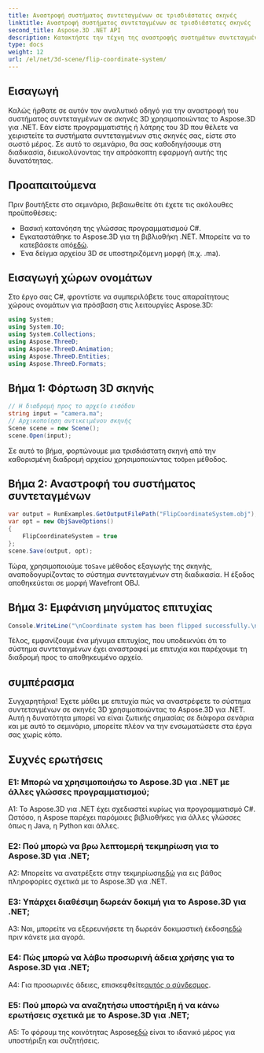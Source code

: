 ```yaml
---
title: Αναστροφή συστήματος συντεταγμένων σε τρισδιάστατες σκηνές
linktitle: Αναστροφή συστήματος συντεταγμένων σε τρισδιάστατες σκηνές
second_title: Aspose.3D .NET API
description: Κατακτήστε την τέχνη της αναστροφής συστημάτων συντεταγμένων σε τρισδιάστατες σκηνές χρησιμοποιώντας το Aspose.3D για .NET. Ακολουθήστε τον βήμα προς βήμα οδηγό μας για απρόσκοπτη εφαρμογή.
type: docs
weight: 12
url: /el/net/3d-scene/flip-coordinate-system/
---
```

## Εισαγωγή

Καλώς ήρθατε σε αυτόν τον αναλυτικό οδηγό για την αναστροφή του συστήματος συντεταγμένων σε σκηνές 3D χρησιμοποιώντας το Aspose.3D για .NET. Εάν είστε προγραμματιστής ή λάτρης του 3D που θέλετε να χειριστείτε τα συστήματα συντεταγμένων στις σκηνές σας, είστε στο σωστό μέρος. Σε αυτό το σεμινάριο, θα σας καθοδηγήσουμε στη διαδικασία, διευκολύνοντας την απρόσκοπτη εφαρμογή αυτής της δυνατότητας.

## Προαπαιτούμενα

Πριν βουτήξετε στο σεμινάριο, βεβαιωθείτε ότι έχετε τις ακόλουθες προϋποθέσεις:

- Βασική κατανόηση της γλώσσας προγραμματισμού C#.
-  Εγκαταστάθηκε το Aspose.3D για τη βιβλιοθήκη .NET. Μπορείτε να το κατεβάσετε από[εδώ](https://releases.aspose.com/3d/net/).
- Ένα δείγμα αρχείου 3D σε υποστηριζόμενη μορφή (π.χ. .ma).

## Εισαγωγή χώρων ονομάτων

Στο έργο σας C#, φροντίστε να συμπεριλάβετε τους απαραίτητους χώρους ονομάτων για πρόσβαση στις λειτουργίες Aspose.3D:

```csharp
using System;
using System.IO;
using System.Collections;
using Aspose.ThreeD;
using Aspose.ThreeD.Animation;
using Aspose.ThreeD.Entities;
using Aspose.ThreeD.Formats;
```

## Βήμα 1: Φόρτωση 3D σκηνής

```csharp
// Η διαδρομή προς το αρχείο εισόδου
string input = "camera.ma";
// Αρχικοποίηση αντικειμένου σκηνής
Scene scene = new Scene();
scene.Open(input);
```

 Σε αυτό το βήμα, φορτώνουμε μια τρισδιάστατη σκηνή από την καθορισμένη διαδρομή αρχείου χρησιμοποιώντας το`Open` μέθοδος.

## Βήμα 2: Αναστροφή του συστήματος συντεταγμένων

```csharp
var output = RunExamples.GetOutputFilePath("FlipCoordinateSystem.obj");
var opt = new ObjSaveOptions()
{
    FlipCoordinateSystem = true
};
scene.Save(output, opt);
```

 Τώρα, χρησιμοποιούμε το`Save` μέθοδος εξαγωγής της σκηνής, αναποδογυρίζοντας το σύστημα συντεταγμένων στη διαδικασία. Η έξοδος αποθηκεύεται σε μορφή Wavefront OBJ.

## Βήμα 3: Εμφάνιση μηνύματος επιτυχίας

```csharp
Console.WriteLine("\nCoordinate system has been flipped successfully.\nFile saved at " + output);
```

Τέλος, εμφανίζουμε ένα μήνυμα επιτυχίας, που υποδεικνύει ότι το σύστημα συντεταγμένων έχει αναστραφεί με επιτυχία και παρέχουμε τη διαδρομή προς το αποθηκευμένο αρχείο.

## συμπέρασμα

Συγχαρητήρια! Έχετε μάθει με επιτυχία πώς να αναστρέφετε το σύστημα συντεταγμένων σε σκηνές 3D χρησιμοποιώντας το Aspose.3D για .NET. Αυτή η δυνατότητα μπορεί να είναι ζωτικής σημασίας σε διάφορα σενάρια και με αυτό το σεμινάριο, μπορείτε πλέον να την ενσωματώσετε στα έργα σας χωρίς κόπο.

## Συχνές ερωτήσεις

### Ε1: Μπορώ να χρησιμοποιήσω το Aspose.3D για .NET με άλλες γλώσσες προγραμματισμού;

A1: Το Aspose.3D για .NET έχει σχεδιαστεί κυρίως για προγραμματισμό C#. Ωστόσο, η Aspose παρέχει παρόμοιες βιβλιοθήκες για άλλες γλώσσες όπως η Java, η Python και άλλες.

### Ε2: Πού μπορώ να βρω λεπτομερή τεκμηρίωση για το Aspose.3D για .NET;

 A2: Μπορείτε να ανατρέξετε στην τεκμηρίωση[εδώ](https://reference.aspose.com/3d/net/) για εις βάθος πληροφορίες σχετικά με το Aspose.3D για .NET.

### Ε3: Υπάρχει διαθέσιμη δωρεάν δοκιμή για το Aspose.3D για .NET;

 A3: Ναι, μπορείτε να εξερευνήσετε τη δωρεάν δοκιμαστική έκδοση[εδώ](https://releases.aspose.com/) πριν κάνετε μια αγορά.

### Ε4: Πώς μπορώ να λάβω προσωρινή άδεια χρήσης για το Aspose.3D για .NET;

 A4: Για προσωρινές άδειες, επισκεφθείτε[αυτός ο σύνδεσμος](https://purchase.aspose.com/temporary-license/).

### Ε5: Πού μπορώ να αναζητήσω υποστήριξη ή να κάνω ερωτήσεις σχετικά με το Aspose.3D για .NET;

 A5: Το φόρουμ της κοινότητας Aspose[εδώ](https://forum.aspose.com/c/3d/18) είναι το ιδανικό μέρος για υποστήριξη και συζητήσεις.